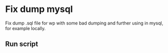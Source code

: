 # Fix dump mysql

Fix dump .sql file for wp with some bad dumping and further using in mysql, for example locally.

## Run script

